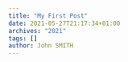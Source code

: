 ```yaml
---
title: "My First Post"
date: 2021-05-27T21:17:34+01:00
archives: "2021"
tags: []
author: John SMITH
---
```

